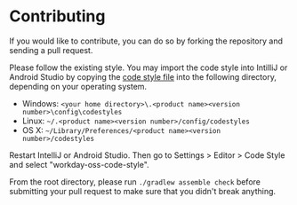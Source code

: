 Contributing
============

If you would like to contribute, you can do so by forking the repository and sending a pull request.

Please follow the existing style. You may import the code style into IntilliJ or Android Studio by
copying the [code style file](./workday-oss-code-style.xml) into the following directory, depending
on your operating system.

- Windows: `<your home directory>\.<product name><version number>\config\codestyles`
- Linux: `~/.<product name><version number>/config/codestyles`
- OS X: `~/Library/Preferences/<product name><version number>/codestyles`

Restart IntelliJ or Android Studio. Then go to Settings > Editor > Code Style and select
"workday-oss-code-style".

From the root directory, please run `./gradlew assemble check` before submitting your pull request
to make sure that you didn't break anything.